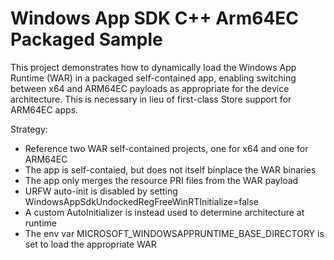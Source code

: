 # Windows App SDK C++ Arm64EC Packaged Sample

This project demonstrates how to dynamically load the Windows App Runtime (WAR)
in a packaged self-contained app, enabling switching between x64 and ARM64EC
payloads as appropriate for the device architecture. This is necessary in lieu 
of first-class Store support for ARM64EC apps.

Strategy:
* Reference two WAR self-contained projects, one for x64 and one for ARM64EC
* The app is self-contaied, but does not itself binplace the WAR binaries
* The app only merges the resource PRI files from the WAR payload
* URFW auto-init is disabled by setting WindowsAppSdkUndockedRegFreeWinRTInitialize=false
* A custom AutoInitializer is instead used to determine architecture at runtime
* The env var MICROSOFT_WINDOWSAPPRUNTIME_BASE_DIRECTORY is set to load the appropriate WAR
